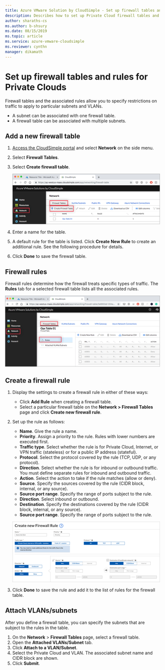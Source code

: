 ```yaml
--- 
title: Azure VMware Solution by CloudSimple - Set up firewall tables and rules
description: Describes how to set up Private Cloud firewall tables and rules to restrict traffic on subnets and VLANs.  
author: sharaths-cs 
ms.author: b-shsury 
ms.date: 08/15/2019 
ms.topic: article 
ms.service: azure-vmware-cloudsimple 
ms.reviewer: cynthn 
manager: dikamath 
---
```


# Set up firewall tables and rules for Private Clouds

Firewall tables and the associated rules allow you to specify restrictions on traffic to apply to particular subnets and VLANs.

* A subnet can be associated with one firewall table.
* A firewall table can be associated with multiple subnets.

## Add a new firewall table

1. [Access the CloudSimple portal](access-cloudsimple-portal.md) and select **Network** on the side menu.
2. Select **Firewall Tables**.
3. Select **Create firewall table**.

    ![VLAN/subnet page](media/firewall-tables-page.png)

4. Enter a name for the table.
5. A default rule for the table is listed. Click **Create New Rule** to create an additional rule. See the following procedure for details.
6. Click **Done** to save the firewall table.

## Firewall rules

Firewall rules determine how the firewall treats specific types of traffic. The **Rules** tab for a selected firewall table lists all the associated rules.

![Firewall rules table](media/firewall-rules-tab.png)

## Create a firewall rule

1. Display the settings to create a firewall rule in either of these ways:
    * Click **Add Rule** when creating a firewall table.
    * Select a particular firewall table on the **Network > Firewall Tables** page and click **Create new firewall rule**.
2. Set up the rule as follows:
    * **Name**. Give the rule a name.
    * **Priority**. Assign a priority to the rule. Rules with lower numbers are executed first.
    * **Traffic type**. Select whether the rule is for Private Cloud, Internet, or VPN traffic (stateless) or for a public IP address (stateful).
    * **Protocol**. Select the protocol covered by the rule (TCP, UDP, or any protocol).
    * **Direction**. Select whether the rule is for inbound or outbound traffic. You must define separate rules for inbound and outbound traffic.
    * **Action**. Select the action to take if the rule matches (allow or deny).
    * **Source**. Specify the sources covered by the rule (CIDR block, internal, or any source).
    * **Source port range**. Specify the range of ports subject to the rule.
    * **Direction**. Select inbound or outbound.
    * **Destination**. Specify the destinations covered by the rule (CIDR block, internal, or any source).
    * **Source port range**. Specify the range of ports subject to the rule.

    ![Firewall table add rule](media/firewall-rule-create.png)

3. Click **Done** to save the rule and add it to the list of rules for the firewall table.

## Attach VLANs/subnets

After you define a firewall table, you can specify the subnets that are subject to the rules in the table.

1. On the **Network** > **Firewall Tables** page, select a firewall table.
2. Open the **Attached VLANs/Subnet** tab.
3. Click **Attach to a VLAN/Subnet**.
4. Select the Private Cloud and VLAN. The associated subnet name and CIDR block are shown.
5. Click **Submit**.
